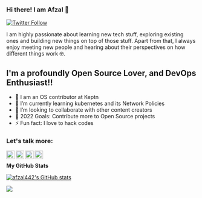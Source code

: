 ### Hi there! I am Afzal 👋

<!-- [![Website](https://img.shields.io/website?label=afzal-space.co&style=for-the-badge&url=https%3A%2F%2Fafzal-space.co)](https://afzal-space.co) -->
[![Twitter Follow](https://img.shields.io/twitter/follow/AfzalShams1?color=1DA1F2&logo=twitter&style=for-the-badge)](https://twitter.com/intent/follow?original_referer=https%3A%2F%2Fgithub.com%2FAfzalShams1&screen_name=AfzalShams1)

I am highly passionate about learning new tech stuff, exploring existing ones and building new things on top of those stuff. Apart from that, I always enjoy meeting new people and hearing about their perspectives on how different things work 🤓.


## I'm a profoundly Open Source Lover, and DevOps Enthusiast!!

- 🔭 I am an OS contributor at Keptn
- 🌱 I’m currently learning kubernetes and its Network Policies
- 👯 I’m looking to collaborate with other content creators
- 🥅 2022 Goals: Contribute more to Open Source projects
- ⚡ Fun fact: I love to hack codes


### Let's talk more:  

<a href="https://twitter.com/AfzalShams1">
  <img align="left" alt="afzal's Twitter" width="22px" src="https://cdn.jsdelivr.net/npm/simple-icons@v3/icons/twitter.svg" />
</a>
<a href="https://www.linkedin.com/in/">
  <img align="left" alt="afzal's Linkdein" width="22px" src="https://cdn.jsdelivr.net/npm/simple-icons@v3/icons/linkedin.svg" />
</a>
<a href="https://github.com/afzal442">
  <img align="left" alt="Afzal's Github" width="22px" src="https://cdn.jsdelivr.net/npm/simple-icons@v3/icons/github.svg" />
</a>
<a href="https://gitter.im/afzal442">
  <img align="left" alt="afzal's Facebook" width="22px" src="https://cdn.jsdelivr.net/npm/simple-icons@v3/icons/gitter.svg" />
</a>

<br />

<b>My GitHub Stats</b>

<a href="http://www.github.com/afzal442"><img src="https://github-readme-stats.vercel.app/api?username=afzal442&show_icons=true&hide=&count_private=true&title_color=0891b2&text_color=ffffff&icon_color=0891b2&bg_color=1c1917&hide_border=true&show_icons=true" alt="afzal442's GitHub stats" /></a>

<a href="http://www.github.com/afzal442"><img src="https://github-readme-streak-stats.herokuapp.com/?user=afzal442&stroke=ffffff&background=1c1917&ring=0891b2&fire=0891b2&currStreakNum=ffffff&currStreakLabel=0891b2&sideNums=ffffff&sideLabels=ffffff&dates=ffffff&hide_border=true" /></a>



